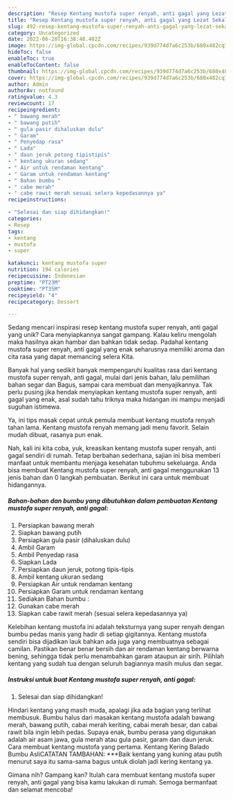 ```yaml
---
description: "Resep Kentang mustofa super renyah, anti gagal yang Lezat Sekali"
title: "Resep Kentang mustofa super renyah, anti gagal yang Lezat Sekali"
slug: 492-resep-kentang-mustofa-super-renyah-anti-gagal-yang-lezat-sekali
category: Uncategorized
date: 2022-06-28T16:38:48.402Z
image: https://img-global.cpcdn.com/recipes/939d774d7a6c253b/680x482cq70/kentang-mustofa-super-renyah-anti-gagal-foto-resep-utama.jpg
hideToc: false
enableToc: true
enableTocContent: false
thumbnail: https://img-global.cpcdn.com/recipes/939d774d7a6c253b/680x482cq70/kentang-mustofa-super-renyah-anti-gagal-foto-resep-utama.jpg
cover: https://img-global.cpcdn.com/recipes/939d774d7a6c253b/680x482cq70/kentang-mustofa-super-renyah-anti-gagal-foto-resep-utama.jpg
author: Admin
authorAv: notfound
ratingvalue: 4.3
reviewcount: 17
recipeingredient:
- " bawang merah"
- " bawang putih"
- " gula pasir dihaluskan dulu"
- " Garam"
- " Penyedap rasa"
- " Lada"
- " daun jeruk potong tipistipis"
- " kentang ukuran sedang"
- " Air untuk rendaman kentang"
- " Garam untuk rendaman kentang"
- " Bahan bumbu "
- " cabe merah"
- " cabe rawit merah sesuai selera kepedasannya ya"
recipeinstructions:

- "Selesai dan siap dihidangkan!"
categories:
- Resep
tags:
- kentang
- mustofa
- super

katakunci: kentang mustofa super 
nutrition: 194 calories
recipecuisine: Indonesian
preptime: "PT23M"
cooktime: "PT35M"
recipeyield: "4"
recipecategory: Dessert

---
```





Sedang mencari inspirasi resep kentang mustofa super renyah, anti gagal yang unik? Cara menyiapkannya sangat gampang. Kalau keliru mengolah maka hasilnya akan hambar dan bahkan tidak sedap. Padahal kentang mustofa super renyah, anti gagal yang enak seharusnya memiliki aroma dan cita rasa yang dapat memancing selera Kita.





Banyak hal yang sedikit banyak mempengaruhi kualitas rasa dari kentang mustofa super renyah, anti gagal, mulai dari jenis bahan, lalu pemilihan bahan segar dan Bagus, sampai cara membuat dan menyajikannya. Tak perlu pusing jika hendak menyiapkan kentang mustofa super renyah, anti gagal yang enak,      asal sudah tahu triknya maka hidangan ini mampu menjadi suguhan istimewa.














Ya, ini tips masak cepat untuk pemula membuat kentang mustofa renyah tahan lama. Kentang mustofa renyah memang jadi menu favorit. Selain mudah dibuat, rasanya pun enak.






Nah, kali ini kita coba, yuk, kreasikan kentang mustofa super renyah, anti gagal sendiri di rumah. Tetap berbahan sederhana, sajian ini bisa memberi manfaat untuk membantu menjaga kesehatan tubuhmu sekeluarga. Anda bisa membuat Kentang mustofa super renyah, anti gagal menggunakan 13 jenis bahan dan 0 langkah pembuatan. Berikut ini cara untuk membuat hidangannya.

<!--inarticleads1-->

##### Bahan-bahan dan bumbu yang dibutuhkan dalam pembuatan Kentang mustofa super renyah, anti gagal:

1. Persiapkan  bawang merah
1. Siapkan  bawang putih
1. Persiapkan  gula pasir (dihaluskan dulu)
1. Ambil  Garam
1. Ambil  Penyedap rasa
1. Siapkan  Lada
1. Persiapkan  daun jeruk, potong tipis-tipis
1. Ambil  kentang ukuran sedang
1. Persiapkan  Air untuk rendaman kentang
1. Persiapkan  Garam untuk rendaman kentang
1. Sediakan  Bahan bumbu :
1. Gunakan  cabe merah
1. Siapkan  cabe rawit merah (sesuai selera kepedasannya ya)


Kelebihan kentang mustofa ini adalah teksturnya yang super renyah dengan bumbu pedas manis yang hadir di setiap gigitannya. Kentang mustofa sendiri bisa dijadikan lauk bahkan ada juga yang membuatnya sebagai camilan. Pastikan benar benar bersih dan air rendaman kentang berwarna bening, sehingga tidak perlu menambahkan garam ataupun air sirih. Pilihlah kentang yang sudah tua dengan seluruh bagiannya masih mulus dan segar. 

<!--inarticleads2-->

##### Instruksi untuk buat Kentang mustofa super renyah, anti gagal:


1. Selesai dan siap dihidangkan!

Hindari kentang yang masih muda, apalagi jika ada bagian yang terlihat membusuk. Bumbu halus dari masakan kentang mustofa adalah bawang merah, bawang putih, cabai merah keriting, cabai merah besar, dan cabai rawit bila ingin lebih pedas. Supaya enak, bumbu perasa yang digunakan adalah air asam jawa, gula merah atau gula pasir, garam dan daun jeruk. Cara membuat kentang mustofa yang pertama. Kentang Kering Balado Bumbu AsliCATATAN TAMBAHAN: ***Baik kentang yang kuning atau putih menurut saya itu sama-sama bagus untuk diolah jadi kering kentang ya. 

Gimana nih? Gampang kan? Itulah cara membuat kentang mustofa super renyah, anti gagal yang bisa kamu lakukan di rumah. Semoga bermanfaat dan selamat mencoba!

